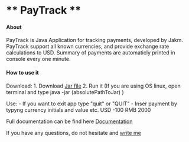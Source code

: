 # ** PayTrack **

#### **About**
PayTrack is Java Application for tracking payments, developed by Jakm. PayTrack support all known currencies, and provide exchange rate calculations to USD. Summary of payments are automaticly printed in console every one minute. 

#### **How to use it**

Download: 	1. Download [Jar file] 
			2. Run it (If you are using OS linux, open terminal and type java -jar (absolutePathToJar) )

Use: 		- If you want to exit app type "quit" or "QUIT"
			- Inser payment by typyng currency initials and value etc. 	USD -100
																		RMB 2000


Full documentation can be find here [Documentation] 


If you have any questions, do not hesitate and [write me](mailto://matus.jakub@yahoo.com)


[Documentation]: <http://paytrack.wz.sk/>
[Jar file]: <https://github.com/JacobMath/PayTrack/raw/master/PayTrack-1.0-SNAPSHOT-jar-with-dependencies.jar>